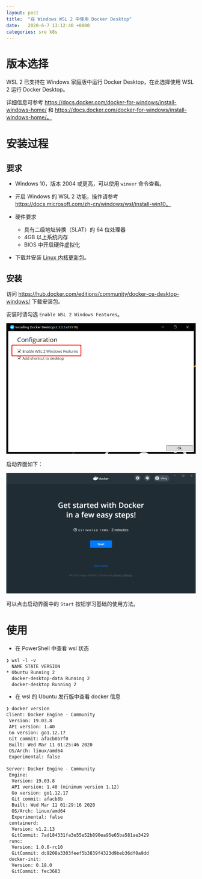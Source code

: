 ```yaml
---
layout: post
title:  "在 Windows WSL 2 中使用 Docker Desktop"
date:   2020-6-7 13:12:40 +0800
categories: sre k8s
---
```


# 版本选择
 
WSL 2 已支持在 Windows 家庭版中运行 Docker Desktop，在此选择使用 WSL 2 运行 Docker Desktop。
 
详细信息可参考 https://docs.docker.com/docker-for-windows/install-windows-home/ 和 https://docs.docker.com/docker-for-windows/install-windows-home/。
 
# 安装过程
 
## 要求
 
* Windows 10，版本 2004 或更高，可以使用 `winver` 命令查看。
 
* 开启 Windows 的 WSL 2 功能，操作请参考 https://docs.microsoft.com/zh-cn/windows/wsl/install-win10。
 
* 硬件要求
 
  * 具有二级地址转换（SLAT）的 64 位处理器
  * 4GB 以上系统内存
  * BIOS 中开启硬件虚拟化
 
* 下载并安装 [Linux 内核更新包](https://docs.microsoft.com/windows/wsl/wsl2-kernel)。
 
## 安装
 
访问 https://hub.docker.com/editions/community/docker-ce-desktop-windows/ 下载安装包。
 
安装时请勾选 `Enable WSL 2 Windows Features`。
 
![docker-desktop-wsl2-1](/assets/img/docker-desktop-wsl2-1.png)

启动界面如下：

![docker-desktop-wsl2-2](/assets/img/docker-desktop-wsl2-2.png)

可以点击启动界面中的 `Start` 按钮学习基础的使用方法。


# 使用

* 在 PowerShell 中查看 wsl 状态

```shell
❯ wsl -l -v
  NAME STATE VERSION
* Ubuntu Running 2
  docker-desktop-data Running 2
  docker-desktop Running 2
```

* 在 wsl 的 Ubuntu 发行版中查看 docker 信息

```shell
❯ docker version
Client: Docker Engine - Community
 Version: 19.03.8
 API version: 1.40
 Go version: go1.12.17
 Git commit: afacb8b7f0
 Built: Wed Mar 11 01:25:46 2020
 OS/Arch: linux/amd64
 Experimental: false

Server: Docker Engine - Community
 Engine:
  Version: 19.03.8
  API version: 1.40 (minimum version 1.12)
  Go version: go1.12.17
  Git commit: afacb8b
  Built: Wed Mar 11 01:29:16 2020
  OS/Arch: linux/amd64
  Experimental: false
 containerd:
  Version: v1.2.13
  GitCommit: 7ad184331fa3e55e52b890ea95e65ba581ae3429
 runc:
  Version: 1.0.0-rc10
  GitCommit: dc9208a3303feef5b3839f4323d9beb36df0a9dd
 docker-init:
  Version: 0.18.0
  GitCommit: fec3683
```